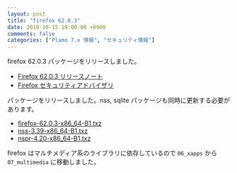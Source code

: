 ```yaml
---
layout: post
title: "firefox 62.0.3"
date: 2018-10-15 19:00:00 +0900
comments: false
categories: ["Plamo 7.x 情報", "セキュリティ情報"]
---
```

firefox 62.0.3 パッケージをリリースしました。

* [Firefox 62.0.3 リリースノート](https://www.mozilla.jp/firefox/62.0.3/releasenotes/)
* [Firefox セキュリティアドバイザリ](https://www.mozilla.org/en-US/security/known-vulnerabilities/firefox/#firefox62.0.3)

パッケージをリリースしました。nss, sqlite パッケージも同時に更新する必要があります。

* [firefox-62.0.3-x86_64-B1.txz](https://repository.plamolinux.org/pub/linux/Plamo/Plamo-7.x/x86_64/plamo/07_multimedia/firefox-62.0.3-x86_64-B1.txz)
* [nss-3.39-x86_64-B1.txz](https://repository.plamolinux.org/pub/linux/Plamo/Plamo-7.x/x86_64/plamo/03_libs/nss-3.39-x86_64-B1.txz)
* [nspr-4.20-x86_64-B1.txz](https://repository.plamolinux.org/pub/linux/Plamo/Plamo-7.x/x86_64/plamo/03_libs/nspr-4.20-x86_64-B1.txz)

firefox はマルチメディア系のライブラリに依存しているので `06_xapps` から `07_multimedia` に移動しました。
